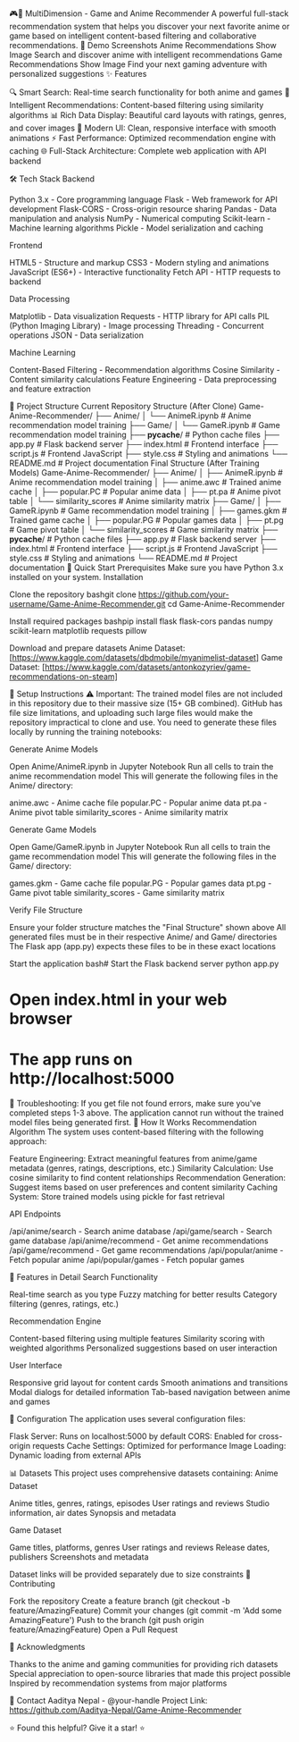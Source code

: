 🎮🎌 MultiDimension - Game and Anime Recommender
A powerful full-stack recommendation system that helps you discover your next favorite anime or game based on intelligent content-based filtering and collaborative recommendations.
🚀 Demo Screenshots
Anime Recommendations
Show Image
Search and discover anime with intelligent recommendations
Game Recommendations
Show Image
Find your next gaming adventure with personalized suggestions
✨ Features

🔍 Smart Search: Real-time search functionality for both anime and games
🎯 Intelligent Recommendations: Content-based filtering using similarity algorithms
📊 Rich Data Display: Beautiful card layouts with ratings, genres, and cover images
🎨 Modern UI: Clean, responsive interface with smooth animations
⚡ Fast Performance: Optimized recommendation engine with caching
🌐 Full-Stack Architecture: Complete web application with API backend

🛠️ Tech Stack
Backend

Python 3.x - Core programming language
Flask - Web framework for API development
Flask-CORS - Cross-origin resource sharing
Pandas - Data manipulation and analysis
NumPy - Numerical computing
Scikit-learn - Machine learning algorithms
Pickle - Model serialization and caching

Frontend

HTML5 - Structure and markup
CSS3 - Modern styling and animations
JavaScript (ES6+) - Interactive functionality
Fetch API - HTTP requests to backend

Data Processing

Matplotlib - Data visualization
Requests - HTTP library for API calls
PIL (Python Imaging Library) - Image processing
Threading - Concurrent operations
JSON - Data serialization

Machine Learning

Content-Based Filtering - Recommendation algorithms
Cosine Similarity - Content similarity calculations
Feature Engineering - Data preprocessing and feature extraction

📁 Project Structure
Current Repository Structure (After Clone)
Game-Anime-Recommender/
├── Anime/
│   └── AnimeR.ipynb          # Anime recommendation model training
├── Game/
│   └── GameR.ipynb          # Game recommendation model training
├── __pycache__/             # Python cache files
├── app.py                   # Flask backend server
├── index.html              # Frontend interface
├── script.js               # Frontend JavaScript
├── style.css               # Styling and animations
└── README.md               # Project documentation
Final Structure (After Training Models)
Game-Anime-Recommender/
├── Anime/
│   ├── AnimeR.ipynb          # Anime recommendation model training
│   ├── anime.awc             # Trained anime cache
│   ├── popular.PC            # Popular anime data
│   ├── pt.pa                 # Anime pivot table
│   └── similarity_scores     # Anime similarity matrix
├── Game/
│   ├── GameR.ipynb          # Game recommendation model training
│   ├── games.gkm             # Trained game cache
│   ├── popular.PG            # Popular games data
│   ├── pt.pg                 # Game pivot table
│   └── similarity_scores     # Game similarity matrix
├── __pycache__/             # Python cache files
├── app.py                   # Flask backend server
├── index.html              # Frontend interface
├── script.js               # Frontend JavaScript
├── style.css               # Styling and animations
└── README.md               # Project documentation
🚀 Quick Start
Prerequisites
Make sure you have Python 3.x installed on your system.
Installation

Clone the repository
bashgit clone https://github.com/your-username/Game-Anime-Recommender.git
cd Game-Anime-Recommender

Install required packages
bashpip install flask flask-cors pandas numpy scikit-learn matplotlib requests pillow

Download and prepare datasets
Anime Dataset: [https://www.kaggle.com/datasets/dbdmobile/myanimelist-dataset]
Game Dataset: [https://www.kaggle.com/datasets/antonkozyriev/game-recommendations-on-steam]

🔧 Setup Instructions
⚠️ Important: The trained model files are not included in this repository due to their massive size (15+ GB combined). GitHub has file size limitations, and uploading such large files would make the repository impractical to clone and use. You need to generate these files locally by running the training notebooks:

Generate Anime Models

Open Anime/AnimeR.ipynb in Jupyter Notebook
Run all cells to train the anime recommendation model
This will generate the following files in the Anime/ directory:

anime.awc - Anime cache file
popular.PC - Popular anime data
pt.pa - Anime pivot table
similarity_scores - Anime similarity matrix




Generate Game Models

Open Game/GameR.ipynb in Jupyter Notebook
Run all cells to train the game recommendation model
This will generate the following files in the Game/ directory:

games.gkm - Game cache file
popular.PG - Popular games data
pt.pg - Game pivot table
similarity_scores - Game similarity matrix




Verify File Structure

Ensure your folder structure matches the "Final Structure" shown above
All generated files must be in their respective Anime/ and Game/ directories
The Flask app (app.py) expects these files to be in these exact locations


Start the application
bash# Start the Flask backend server
python app.py

# Open index.html in your web browser
# The app runs on http://localhost:5000


🚨 Troubleshooting: If you get file not found errors, make sure you've completed steps 1-3 above. The application cannot run without the trained model files being generated first.
🎯 How It Works
Recommendation Algorithm
The system uses content-based filtering with the following approach:

Feature Engineering: Extract meaningful features from anime/game metadata (genres, ratings, descriptions, etc.)
Similarity Calculation: Use cosine similarity to find content relationships
Recommendation Generation: Suggest items based on user preferences and content similarity
Caching System: Store trained models using pickle for fast retrieval

API Endpoints

/api/anime/search - Search anime database
/api/game/search - Search game database
/api/anime/recommend - Get anime recommendations
/api/game/recommend - Get game recommendations
/api/popular/anime - Fetch popular anime
/api/popular/games - Fetch popular games

🎨 Features in Detail
Search Functionality

Real-time search as you type
Fuzzy matching for better results
Category filtering (genres, ratings, etc.)

Recommendation Engine

Content-based filtering using multiple features
Similarity scoring with weighted algorithms
Personalized suggestions based on user interaction

User Interface

Responsive grid layout for content cards
Smooth animations and transitions
Modal dialogs for detailed information
Tab-based navigation between anime and games

🔧 Configuration
The application uses several configuration files:

Flask Server: Runs on localhost:5000 by default
CORS: Enabled for cross-origin requests
Cache Settings: Optimized for performance
Image Loading: Dynamic loading from external APIs

📊 Datasets
This project uses comprehensive datasets containing:
Anime Dataset

Anime titles, genres, ratings, episodes
User ratings and reviews
Studio information, air dates
Synopsis and metadata

Game Dataset

Game titles, platforms, genres
User ratings and reviews
Release dates, publishers
Screenshots and metadata

Dataset links will be provided separately due to size constraints
🤝 Contributing

Fork the repository
Create a feature branch (git checkout -b feature/AmazingFeature)
Commit your changes (git commit -m 'Add some AmazingFeature')
Push to the branch (git push origin feature/AmazingFeature)
Open a Pull Request

🙏 Acknowledgments

Thanks to the anime and gaming communities for providing rich datasets
Special appreciation to open-source libraries that made this project possible
Inspired by recommendation systems from major platforms

📧 Contact
Aaditya Nepal - @your-handle
Project Link: https://github.com/Aaditya-Nepal/Game-Anime-Recommender

⭐ Found this helpful? Give it a star! ⭐
